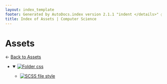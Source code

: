 ```yaml
---
layout: index_template
footer: Generated by AutoDocs.index version 2.1.1 "indent </details>" ⓒ Starwort, 2020
title: Index of Assets | Computer Science
---
```


# Assets

← [Back to Assets](..)

- <details open><summary><a href='assets/css'><img title='Folder' src='https://starwort.github.io/computer-science/icon-folder.png'> css</a></summary>

  - [![SCSS file](https://img.icons8.com/windows/512/4a90e2/important-file.png) style](assets/css/style.scss)

  </details>
